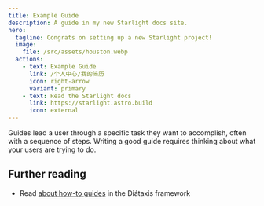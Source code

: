 ```yaml
---
title: Example Guide
description: A guide in my new Starlight docs site.
hero:
  tagline: Congrats on setting up a new Starlight project!
  image:
    file: /src/assets/houston.webp
  actions:
    - text: Example Guide
      link: /个人中心/我的简历
      icon: right-arrow
      variant: primary
    - text: Read the Starlight docs
      link: https://starlight.astro.build
      icon: external
---
```


Guides lead a user through a specific task they want to accomplish, often with a sequence of steps.
Writing a good guide requires thinking about what your users are trying to do.

## Further reading

- Read [about how-to guides](https://diataxis.fr/how-to-guides/) in the Diátaxis framework
